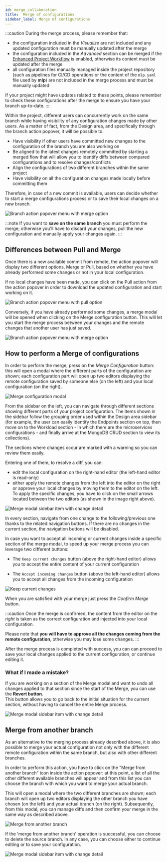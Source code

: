 ```yaml
---
id: merge_collaboration
title:  Merge of configurations
sidebar_label: Merge of configurations
---
```


:::caution
During the merge process, please remember that:

- the configuration included in the _Visualize_ are not included and any updated configuration must be manually updated after the merge
- the configuration included in the _Advanced_ section can be merged if the [Enhanced Project Workflow](/development_suite/set-up-infrastructure/enhanced-project-workflow.md) is enabled, otherwise its content must be updated after the merge
- all configuration files manually managed inside the project repository (such as pipelines for CI/CD operations or the content of the `mlp.yaml` file used by **mlp**) are not included in the merge process and must be manually updated

If your project might have updates related to these points, please remember to check these configurations after the merge to ensure you have your branch up-to-date.
:::

Within the project, different users can concurrently work on the same branch while having visibility of any configuration changes made by other users.
As a matter of fact, from the Design area, and specifically through the branch action popover, it will be possible to:

- Have visibility if other users have committed new changes to the configuration of the branch you are also working on
- Be aligned to the latest changes remotely committed by starting a merged flow that will allow you to identify diffs between compared configurations and to resolve changes/conflicts
- Align the configurations of two different branches within the same project
- Have visibility on all the configuration changes made locally before committing them

Therefore, in case of a new commit is available, users can decide whether to start a merge configurations process or to save their local changes on a new branch.  

<div style={{display: 'flex', justifyContent: 'center'}}>
  <div style={{display: 'flex', width: '340px'}}>

![Branch action popover menu with merge option](img/merge-collaboration/action-popover-merge-mode.png)

  </div>
</div>

:::note
If you want to **save on the same branch** you must perform the merge; otherwise you'll have to discard your changes, pull the new configuration and manually apply your changes again.
:::

## Differences between Pull and Merge

Once there is a new available commit from remote, the action popover will display two different options, Merge or Pull, based on whether you have already performed some changes or not in your local configuration.

If no local changes have been made, you can click on the Pull action from the action popover in order to download the updated configuration and start working on it.

<div style={{display: 'flex', justifyContent: 'center'}}>
  <div style={{display: 'flex', width: '340px'}}>

![Branch action popover menu with pull option](img/merge-collaboration/action-popover-pull-mode.png)

  </div>
</div>

Conversely, if you have already performed some changes, a merge modal will be opened when clicking on the Merge configuration button. This will let you start the merge process between your changes and the remote changes that another user has just saved.

<div style={{display: 'flex', justifyContent: 'center'}}>
  <div style={{display: 'flex', width: '340px'}}> 

![Branch action popover menu with merge option](img/merge-collaboration/action-popover-merge-mode.png)

  </div>
</div>

## How to perform a Merge of configurations

In order to perform the merge, press on the _Merge Configuration_ button: this will open a modal where the different parts of the configuration are shown; each configuration part will open up two editors displaying the remote configuration saved by someone else (on the left) and your local configuration (on the right).

![Merge configuration modal](img/merge-collaboration/merge-configuration-diff.png)

From the sidebar on the left, you can navigate through different sections showing different parts of your project configuration.
The items shown in the sidebar follow the grouping order used within the Design area sidebar (for example, the user can easily identify the Endpoints section on top, then move on to the Workload section - in which there are the microservices configurations - and finally arrive at the MongoDB CRUD section to view its collections).

The sections where changes occur are marked with a warning so you can review them easily.

Entering one of them, to resolve a diff, you can:
- edit the local configuration on the right-hand editor (the left-hand editor is read-only)
- either apply the remote changes from the left into the editor on the right or approve your local changes by moving them to the editor on the left. To apply the specific changes, you have to click on the small arrows located between the two editors (as shown in the image right above). 

<div style={{display: 'flex', justifyContent: 'center'}}>
  <div style={{display: 'flex', width: '340px'}}> 

![Merge modal sidebar item with change detail](img/merge-collaboration/merge-modal-sidebar-item-with-changes.png)

  </div>
</div>

In every section, navigate from one change to the following/previous one thanks to the related navigation buttons. If there are no changes in the current section, the navigation buttons will be disabled.

In case you want to accept all incoming or current changes inside a specific section of the merge modal, to speed up your merge process you can leverage two different buttons:

* The `Keep current changes` button (above the right-hand editor) allows you to accept the entire content of your current configuration

* The `Accept incoming changes` button (above the left-hand editor) allows you to accept all changes from the incoming configuration

![Keep current changes](img/merge-collaboration/keep-current-changes.png)

When you are satisfied with your merge just press the _Confirm Merge_ button.

:::caution
Once the merge is confirmed, the content from the editor on the _right_ is taken as the correct configuration and injected into your local configuration.

Please note that **you will have to approve all the changes coming from the remote configuration**, otherwise you may lose some changes.
:::

After the merge process is completed with success, you can can proceed to save your local changes applied to the current configuration, or continue editing it.

### What if I made a mistake?

If you are working on a section of the Merge modal and want to undo all changes applied to that section since the start of the Merge, you can use the **Revert button**.  
This button allows you to go back to the initial situation for the current section, without having to cancel the entire Merge process. 

<div style={{display: 'flex', justifyContent: 'center'}}>
  <div style={{display: 'flex', width: '550px'}}> 

![Merge modal sidebar item with change detail](img/merge-collaboration/merge-modal-revert-button.png)

  </div>
</div>

## Merge from another branch

As an alternative to the merging process already described above, it is also possible to merge your actual configuration not only with the different remote configuration within the same branch, but also with other different branches.

In order to perform this action, you have to click on the "Merge from another branch" icon inside the action popover: at this point, a list of all the other different available branches will appear and from this list you can choose the branch with which you want to merge your actual branch.

This will open a modal where the two different branches are shown; each branch will open up two editors displaying the other branch you have chosen (on the left) and your actual branch (on the right). Subsequently, from this modal, you can manage diffs and then confirm your merge in the same way as described above.

<div style={{display: 'flex', justifyContent: 'center'}}>
  <div style={{display: 'flex', width: '340px'}}>

![Merge from another branch](img/merge-collaboration/merge-from-another-branch.png)

  </div>
</div>

If the 'merge from another branch' operation is successful, you can choose to delete the source branch. In any case, you can choose either to continue editing or to save your configuration.

<div style={{display: 'flex', justifyContent: 'center'}}>
  <div style={{display: 'flex', width: '600px'}}>

![Merge modal sidebar item with change detail](img/merge-collaboration/merge-modal-ok-delete-branch.png)

  </div>
</div>
